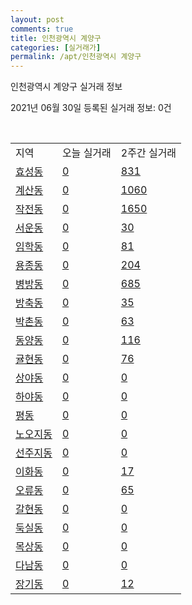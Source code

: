 ```yaml
---
layout: post
comments: true
title: 인천광역시 계양구
categories: [실거래가]
permalink: /apt/인천광역시 계양구
---
```


인천광역시 계양구 실거래 정보

2021년 06월 30일 등록된 실거래 정보: 0건

<script type="text/javascript">
  google.charts.load('current', {'packages':['corechart']});
  google.charts.setOnLoadCallback(drawChart);

  function drawChart() {
    var data = google.visualization.arrayToDataTable([['거래일', '매매', '전월세', '전매'], ['21-02', 591, 360, 8], ['21-03', 923, 530, 14], ['21-04', 646, 425, 10], ['21-05', 659, 326, 29], ['21-06', 185, 212, 7]]);

    var options = {
      title: '최근 유형별 거래량 추이',
      legend: { position: 'bottom' }
    };

    var chart = new google.visualization.LineChart(document.getElementById('columnchart_material'));
    chart.draw(data, (options));
  }
</script>

<div id="columnchart_material" style="width: 95%; margin-left: -35px"></div>
<br>
<table class="sortable">
  <tr>
    <td>지역</td>
    <td>오늘 실거래</td>
    <td>2주간 실거래</td>
  </tr>

  
  <tr class="item">
    <td><a href="인천광역시 계양구 효성동">효성동</a></td>
    <td><a href="인천광역시 계양구 효성동">0</a></td>
    <td><a href="인천광역시 계양구 효성동">831</a></td>
  </tr>
    

  <tr class="item">
    <td><a href="인천광역시 계양구 계산동">계산동</a></td>
    <td><a href="인천광역시 계양구 계산동">0</a></td>
    <td><a href="인천광역시 계양구 계산동">1060</a></td>
  </tr>
    

  <tr class="item">
    <td><a href="인천광역시 계양구 작전동">작전동</a></td>
    <td><a href="인천광역시 계양구 작전동">0</a></td>
    <td><a href="인천광역시 계양구 작전동">1650</a></td>
  </tr>
    

  <tr class="item">
    <td><a href="인천광역시 계양구 서운동">서운동</a></td>
    <td><a href="인천광역시 계양구 서운동">0</a></td>
    <td><a href="인천광역시 계양구 서운동">30</a></td>
  </tr>
    

  <tr class="item">
    <td><a href="인천광역시 계양구 임학동">임학동</a></td>
    <td><a href="인천광역시 계양구 임학동">0</a></td>
    <td><a href="인천광역시 계양구 임학동">81</a></td>
  </tr>
    

  <tr class="item">
    <td><a href="인천광역시 계양구 용종동">용종동</a></td>
    <td><a href="인천광역시 계양구 용종동">0</a></td>
    <td><a href="인천광역시 계양구 용종동">204</a></td>
  </tr>
    

  <tr class="item">
    <td><a href="인천광역시 계양구 병방동">병방동</a></td>
    <td><a href="인천광역시 계양구 병방동">0</a></td>
    <td><a href="인천광역시 계양구 병방동">685</a></td>
  </tr>
    

  <tr class="item">
    <td><a href="인천광역시 계양구 방축동">방축동</a></td>
    <td><a href="인천광역시 계양구 방축동">0</a></td>
    <td><a href="인천광역시 계양구 방축동">35</a></td>
  </tr>
    

  <tr class="item">
    <td><a href="인천광역시 계양구 박촌동">박촌동</a></td>
    <td><a href="인천광역시 계양구 박촌동">0</a></td>
    <td><a href="인천광역시 계양구 박촌동">63</a></td>
  </tr>
    

  <tr class="item">
    <td><a href="인천광역시 계양구 동양동">동양동</a></td>
    <td><a href="인천광역시 계양구 동양동">0</a></td>
    <td><a href="인천광역시 계양구 동양동">116</a></td>
  </tr>
    

  <tr class="item">
    <td><a href="인천광역시 계양구 귤현동">귤현동</a></td>
    <td><a href="인천광역시 계양구 귤현동">0</a></td>
    <td><a href="인천광역시 계양구 귤현동">76</a></td>
  </tr>
    

  <tr class="item">
    <td><a href="인천광역시 계양구 상야동">상야동</a></td>
    <td><a href="인천광역시 계양구 상야동">0</a></td>
    <td><a href="인천광역시 계양구 상야동">0</a></td>
  </tr>
    

  <tr class="item">
    <td><a href="인천광역시 계양구 하야동">하야동</a></td>
    <td><a href="인천광역시 계양구 하야동">0</a></td>
    <td><a href="인천광역시 계양구 하야동">0</a></td>
  </tr>
    

  <tr class="item">
    <td><a href="인천광역시 계양구 평동">평동</a></td>
    <td><a href="인천광역시 계양구 평동">0</a></td>
    <td><a href="인천광역시 계양구 평동">0</a></td>
  </tr>
    

  <tr class="item">
    <td><a href="인천광역시 계양구 노오지동">노오지동</a></td>
    <td><a href="인천광역시 계양구 노오지동">0</a></td>
    <td><a href="인천광역시 계양구 노오지동">0</a></td>
  </tr>
    

  <tr class="item">
    <td><a href="인천광역시 계양구 선주지동">선주지동</a></td>
    <td><a href="인천광역시 계양구 선주지동">0</a></td>
    <td><a href="인천광역시 계양구 선주지동">0</a></td>
  </tr>
    

  <tr class="item">
    <td><a href="인천광역시 계양구 이화동">이화동</a></td>
    <td><a href="인천광역시 계양구 이화동">0</a></td>
    <td><a href="인천광역시 계양구 이화동">17</a></td>
  </tr>
    

  <tr class="item">
    <td><a href="인천광역시 계양구 오류동">오류동</a></td>
    <td><a href="인천광역시 계양구 오류동">0</a></td>
    <td><a href="인천광역시 계양구 오류동">65</a></td>
  </tr>
    

  <tr class="item">
    <td><a href="인천광역시 계양구 갈현동">갈현동</a></td>
    <td><a href="인천광역시 계양구 갈현동">0</a></td>
    <td><a href="인천광역시 계양구 갈현동">0</a></td>
  </tr>
    

  <tr class="item">
    <td><a href="인천광역시 계양구 둑실동">둑실동</a></td>
    <td><a href="인천광역시 계양구 둑실동">0</a></td>
    <td><a href="인천광역시 계양구 둑실동">0</a></td>
  </tr>
    

  <tr class="item">
    <td><a href="인천광역시 계양구 목상동">목상동</a></td>
    <td><a href="인천광역시 계양구 목상동">0</a></td>
    <td><a href="인천광역시 계양구 목상동">0</a></td>
  </tr>
    

  <tr class="item">
    <td><a href="인천광역시 계양구 다남동">다남동</a></td>
    <td><a href="인천광역시 계양구 다남동">0</a></td>
    <td><a href="인천광역시 계양구 다남동">0</a></td>
  </tr>
    

  <tr class="item">
    <td><a href="인천광역시 계양구 장기동">장기동</a></td>
    <td><a href="인천광역시 계양구 장기동">0</a></td>
    <td><a href="인천광역시 계양구 장기동">12</a></td>
  </tr>
    


</table>


    